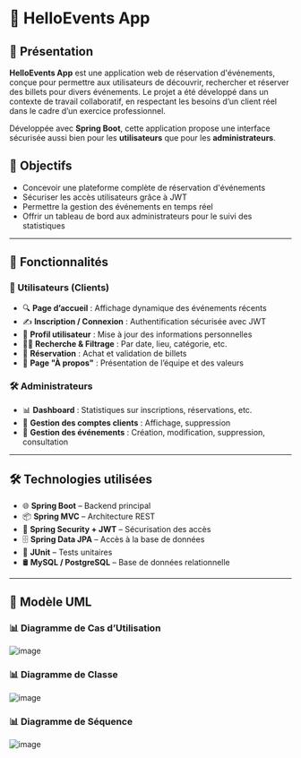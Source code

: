 # 🎉 HelloEvents App

## 📌 Présentation

**HelloEvents App** est une application web de réservation d'événements, conçue pour permettre aux utilisateurs de découvrir, rechercher et réserver des billets pour divers événements. Le projet a été développé dans un contexte de travail collaboratif, en respectant les besoins d’un client réel dans le cadre d’un exercice professionnel.

Développée avec **Spring Boot**, cette application propose une interface sécurisée aussi bien pour les **utilisateurs** que pour les **administrateurs**.


## 🎯 Objectifs

- Concevoir une plateforme complète de réservation d'événements
- Sécuriser les accès utilisateurs grâce à JWT
- Permettre la gestion des événements en temps réel
- Offrir un tableau de bord aux administrateurs pour le suivi des statistiques

---

## 🧩 Fonctionnalités

### 👤 Utilisateurs (Clients)

- 🔍 **Page d’accueil** : Affichage dynamique des événements récents
- ✍️ **Inscription / Connexion** : Authentification sécurisée avec JWT
- 🔄 **Profil utilisateur** : Mise à jour des informations personnelles
- 🕵️‍♂️ **Recherche & Filtrage** : Par date, lieu, catégorie, etc.
- 🛒 **Réservation** : Achat et validation de billets
- 🧭 **Page "À propos"** : Présentation de l’équipe et des valeurs

### 🛠️ Administrateurs

- 📊 **Dashboard** : Statistiques sur inscriptions, réservations, etc.
- 👥 **Gestion des comptes clients** : Affichage, suppression
- 🎫 **Gestion des événements** : Création, modification, suppression, consultation

---

## 🛠️ Technologies utilisées

- 🌐 **Spring Boot** – Backend principal
- 📦 **Spring MVC** – Architecture REST
- 🔐 **Spring Security + JWT** – Sécurisation des accès
- 🗄️ **Spring Data JPA** – Accès à la base de données
- 🧪 **JUnit** – Tests unitaires
- 🛢️ **MySQL / PostgreSQL** – Base de données relationnelle

---

## 🧮 Modèle UML

### 📊 Diagramme de Cas d’Utilisation

![image](https://github.com/user-attachments/assets/e3c12996-2da8-458f-825a-95bde2d3f91b)

### 📊 Diagramme de Classe

![image](https://github.com/user-attachments/assets/9ccc07ce-9c4b-4b48-b5de-326bb5547f90)

### 📊 Diagramme de Séquence

![image](https://github.com/user-attachments/assets/d9d7d03a-4356-4a2c-9a12-7fd7d6f0db13)

